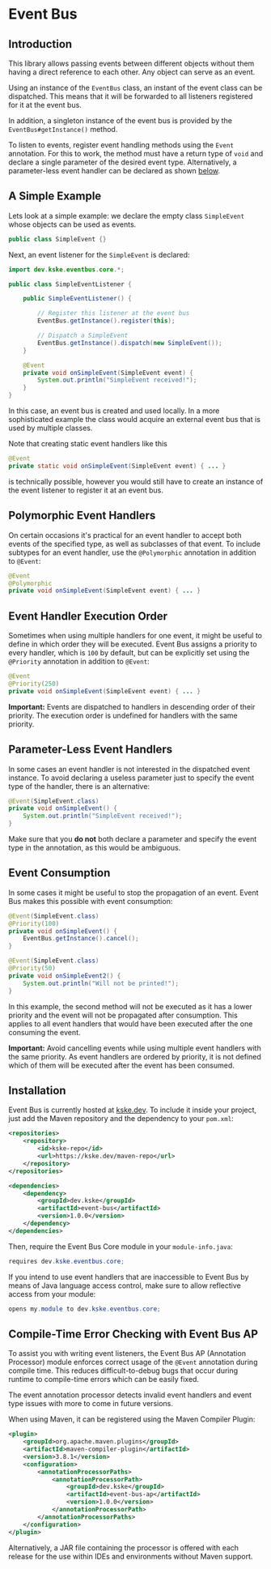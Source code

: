 # Event Bus

## Introduction

This library allows passing events between different objects without them having a direct reference to each other.
Any object can serve as an event.

Using an instance of the `EventBus` class, an instant of the event class can be dispatched.
This means that it will be forwarded to all listeners registered for it at the event bus.

In addition, a singleton instance of the event bus is provided by the `EventBus#getInstance()` method.

To listen to events, register event handling methods using the `Event` annotation.
For this to work, the method must have a return type of `void` and declare a single parameter of the desired event type.
Alternatively, a parameter-less event handler can be declared as shown [below](#parameter-less-event-handlers).

## A Simple Example

Lets look at a simple example: we declare the empty class `SimpleEvent` whose objects can be used as events.

```java
public class SimpleEvent {}
```

Next, an event listener for the `SimpleEvent` is declared:

```java
import dev.kske.eventbus.core.*;

public class SimpleEventListener {

    public SimpleEventListener() {

        // Register this listener at the event bus
        EventBus.getInstance().register(this);

        // Dispatch a SimpleEvent
        EventBus.getInstance().dispatch(new SimpleEvent());
    }

    @Event
    private void onSimpleEvent(SimpleEvent event) {
        System.out.println("SimpleEvent received!");
    }
}
```

In this case, an event bus is created and used locally.
In a more sophisticated example the class would acquire an external event bus that is used by multiple classes.

Note that creating static event handlers like this

```java
@Event
private static void onSimpleEvent(SimpleEvent event) { ... }
```

is technically possible, however you would still have to create an instance of the event listener to register it at an event bus.

## Polymorphic Event Handlers

On certain occasions it's practical for an event handler to accept both events of the specified type, as well as subclasses of that event.
To include subtypes for an event handler, use the `@Polymorphic` annotation in addition to `@Event`:

```java
@Event
@Polymorphic
private void onSimpleEvent(SimpleEvent event) { ... }
```

## Event Handler Execution Order

Sometimes when using multiple handlers for one event, it might be useful to define in which order they will be executed.
Event Bus assigns a priority to every handler, which is `100` by default, but can be explicitly set using the `@Priority` annotation in addition to `@Event`:

```java
@Event
@Priority(250)
private void onSimpleEvent(SimpleEvent event) { ... }
```

**Important:**
Events are dispatched to handlers in descending order of their priority.
The execution order is undefined for handlers with the same priority.

## Parameter-Less Event Handlers

In some cases an event handler is not interested in the dispatched event instance.
To avoid declaring a useless parameter just to specify the event type of the handler, there is an alternative:

```java
@Event(SimpleEvent.class)
private void onSimpleEvent() {
	System.out.println("SimpleEvent received!");
}
```

Make sure that you **do not** both declare a parameter and specify the event type in the annotation, as this would be ambiguous.

## Event Consumption

In some cases it might be useful to stop the propagation of an event.
Event Bus makes this possible with event consumption:

```java
@Event(SimpleEvent.class)
@Priority(100)
private void onSimpleEvent() {
	EventBus.getInstance().cancel();
}

@Event(SimpleEvent.class)
@Priority(50)
private void onSimpleEvent2() {
	System.out.println("Will not be printed!");
}
```

In this example, the second method will not be executed as it has a lower priority and the event will not be propagated after consumption.
This applies to all event handlers that would have been executed after the one consuming the event.

**Important:**
Avoid cancelling events while using multiple event handlers with the same priority.
As event handlers are ordered by priority, it is not defined which of them will be executed after the event has been consumed.

## Installation

Event Bus is currently hosted at [kske.dev](https://kske.dev/maven-repo/dev/kske/event-bus/).
To include it inside your project, just add the Maven repository and the dependency to your `pom.xml`:

```xml
<repositories>
	<repository>
		<id>kske-repo</id>
		<url>https://kske.dev/maven-repo</url>
	</repository>
</repositories>

<dependencies>
    <dependency>
        <groupId>dev.kske</groupId>
        <artifactId>event-bus</artifactId>
        <version>1.0.0</version>
    </dependency>
</dependencies>
```

Then, require the Event Bus Core module in your `module-info.java`:

```java
requires dev.kske.eventbus.core;
```

If you intend to use event handlers that are inaccessible to Event Bus by means of Java language access control, make sure to allow reflective access from your module:

```java
opens my.module to dev.kske.eventbus.core;
```

## Compile-Time Error Checking with Event Bus AP

To assist you with writing event listeners, the Event Bus AP (Annotation Processor) module enforces correct usage of the `@Event` annotation during compile time.
This reduces difficult-to-debug bugs that occur during runtime to compile-time errors which can be easily fixed.

The event annotation processor detects invalid event handlers and event type issues with more to come in future versions.

When using Maven, it can be registered using the Maven Compiler Plugin:

```xml
<plugin>
    <groupId>org.apache.maven.plugins</groupId>
    <artifactId>maven-compiler-plugin</artifactId>
    <version>3.8.1</version>
    <configuration>
        <annotationProcessorPaths>
            <annotationProcessorPath>
                <groupId>dev.kske</groupId>
                <artifactId>event-bus-ap</artifactId>
                <version>1.0.0</version>
            </annotationProcessorPath>
        </annotationProcessorPaths>
    </configuration>
</plugin>
```

Alternatively, a JAR file containing the processor is offered with each release for the use within IDEs and environments without Maven support.